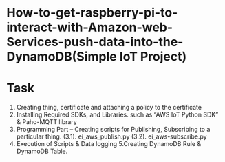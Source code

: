 # How-to-get-raspberry-pi-to-interact-with-Amazon-web-Services-push-data-into-the-DynamoDB(Simple IoT Project)
# Task
 1. Creating thing, certificate and attaching a policy to the certificate
 2. Installing Required SDKs, and Libraries. such as “AWS IoT Python SDK” & Paho-MQTT library
 3. Programming Part – Creating scripts for Publishing, Subscribing to a particular thing.
(3.1). ei_aws_publish.py
(3.2). ei_aws-subscribe.py
 4. Execution of Scripts & Data logging
 5.Creating DynamoDB Rule & DynamoDB Table.

